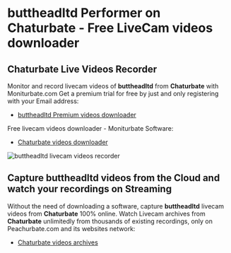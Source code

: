 # buttheadltd Performer on Chaturbate - Free LiveCam videos downloader

## Chaturbate Live Videos Recorder

Monitor and record livecam videos of **buttheadltd** from **Chaturbate** with Moniturbate.com
Get a premium trial for free by just and only registering with your Email address:
* [buttheadltd Premium videos downloader](https://moniturbate.com/request-demo-licence-key.html)

Free livecam videos downloader - Moniturbate Software:
* [Chaturbate videos downloader](https://moniturbate.com/moniturbate-download-software.html)

![buttheadltd livecam videos recorder](https://peachurnet.com/templates/moniturbate-software.png)


## Capture buttheadltd videos from the Cloud and watch your recordings on Streaming

Without the need of downloading a software, capture **buttheadltd** livecam videos from **Chaturbate** 100% online.
Watch Livecam archives from **Chaturbate** unlimitedly from thousands of existing recordings, only on Peachurbate.com and its websites network:
* [Chaturbate videos archives](https://peachurnet.com/)